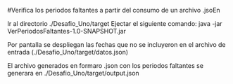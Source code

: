 #Verifica los periodos faltantes a partir del consumo de un archivo .jsoEn

Ir al directorio ./Desafio_Uno/target
Ejectar el siguiente comando: java -jar VerPeriodosFaltantes-1.0-SNAPSHOT.jar

Por pantalla se despliegan las fechas que no se incluyeron en el archivo de entrada (./Desafio_Uno/target/datos.json)

El archivo generados en formaro .json con los periodos faltantes se generara en ./Desafio_Uno/target/output.json